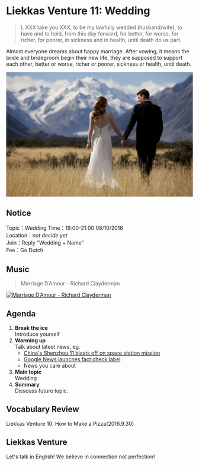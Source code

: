 
# Liekkas Venture 11: Wedding

> I, XXX  take you  XXX, to be my lawfully wedded (husband/wife), to have and to hold, from this day forward, for better, for worse, for richer, for poorer, in sickness and in health, until death do us part.

Almost everyone dreams about happy marriage. After vowing,  it means the bride and bridegroom begin their new life, they are supposed to support each other, better or worse, richer or poorer, sickness or health, until death.

![wedding](./images/wedding.jpg "wedding")

## Notice

Topic：Wedding
Time：19:00-21:00 08/10/2016  
Location：*not decide yet*  
Join：Reply “Wedding + Name”   
Fee：Go Dutch

## Music

> Marriage D’Amour - Richard Clayderman

[![Marriage D’Amour - Richard Clayderman](http://img.youtube.com/vi/YCl-0lu0vHM/0.jpg)](https://www.youtube.com/watch?v=YCl-0lu0vHM)
	

## Agenda

1. **Break the ice**  
    Introduce yourself
2. **Warming up**   
    Talk about latest news, eg.
	- [China's Shenzhou 11 blasts off on space station mission](http://www.bbc.com/news/world-asia-china-37670842)
	- [Google News launches fact check label](http://www.bbc.com/news/technology-37657524)
    - News you care about
3. **Main topic**  
	Wedding
4. **Summary**   
    Disscuss future topic.

## Vocabulary Review

Liekkas Venture 10: How to Make a Pizza(2016.9.30)  


## Liekkas Venture

Let's talk in English!
We believe in connection not perfection!
